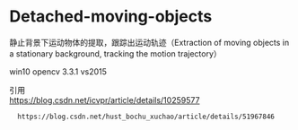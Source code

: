 # Detached-moving-objects
静止背景下运动物体的提取，跟踪出运动轨迹（Extraction of moving objects in a stationary background, tracking the motion trajectory）

win10  opencv 3.3.1   vs2015

引用  
      https://blog.csdn.net/icvpr/article/details/10259577

      https://blog.csdn.net/hust_bochu_xuchao/article/details/51967846
